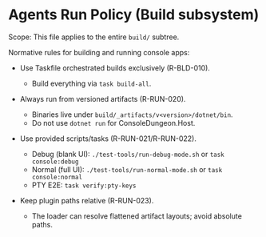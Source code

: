 # Agents Run Policy (Build subsystem)

Scope: This file applies to the entire `build/` subtree.

Normative rules for building and running console apps:

- Use Taskfile orchestrated builds exclusively (R-BLD-010).
  - Build everything via `task build-all`.

- Always run from versioned artifacts (R-RUN-020).
  - Binaries live under `build/_artifacts/v<version>/dotnet/bin`.
  - Do not use `dotnet run` for ConsoleDungeon.Host.

- Use provided scripts/tasks (R-RUN-021/R-RUN-022).
  - Debug (blank UI): `./test-tools/run-debug-mode.sh` or `task console:debug`
  - Normal (full UI): `./test-tools/run-normal-mode.sh` or `task console:normal`
  - PTY E2E: `task verify:pty-keys`

- Keep plugin paths relative (R-RUN-023).
  - The loader can resolve flattened artifact layouts; avoid absolute paths.

